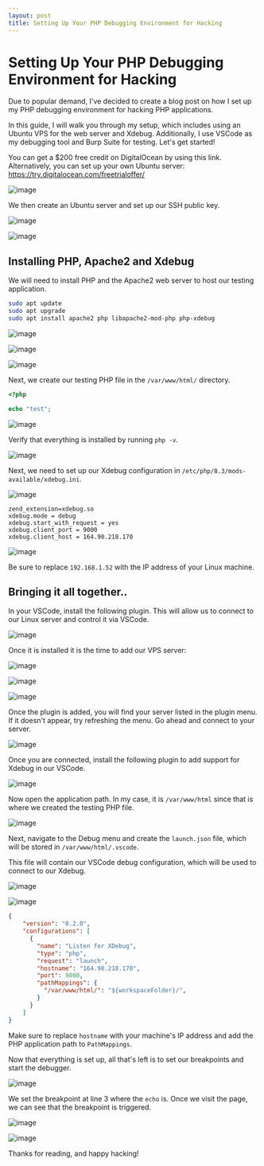 ```yaml
---
layout: post
title: Setting Up Your PHP Debugging Environment for Hacking
---
```


# Setting Up Your PHP Debugging Environment for Hacking

Due to popular demand, I've decided to create a blog post on how I set up my PHP debugging environment for hacking PHP applications.

In this guide, I will walk you through my setup, which includes using an Ubuntu VPS for the web server and Xdebug. Additionally, I use VSCode as my debugging tool and Burp Suite for testing. Let's get started!

You can get a $200 free credit on DigitalOcean by using this link. Alternatively, you can set up your own Ubuntu server: https://try.digitalocean.com/freetrialoffer/

![image](https://github.com/j4k0m/j4k0m.github.io/assets/48088579/8df080cc-6c9e-4da9-a0f1-fc85191daf10)

We then create an Ubuntu server and set up our SSH public key.

![image](https://github.com/j4k0m/j4k0m.github.io/assets/48088579/92f05567-93e4-4390-9fa2-e831fae5a2e2)

![image](https://github.com/j4k0m/j4k0m.github.io/assets/48088579/0de347c3-aedf-4b4c-9818-940f6e3af052)

## Installing PHP, Apache2 and Xdebug

We will need to install PHP and the Apache2 web server to host our testing application.

```bash
sudo apt update
sudo apt upgrade
sudo apt install apache2 php libapache2-mod-php php-xdebug
```

![image](https://github.com/j4k0m/j4k0m.github.io/assets/48088579/83209a22-84c9-4985-b322-440246ae4658)

![image](https://github.com/j4k0m/j4k0m.github.io/assets/48088579/3bfaf14b-6f88-4f60-95f3-fcb514b07169)

![image](https://github.com/j4k0m/j4k0m.github.io/assets/48088579/85db032a-dae3-4f3a-8640-1382e446ab91)

Next, we create our testing PHP file in the `/var/www/html/` directory.

```php
<?php

echo "test";
```

![image](https://github.com/j4k0m/j4k0m.github.io/assets/48088579/d9bc647a-753e-41a4-abbe-e22d6ebaa419)

Verify that everything is installed by running `php -v`.

![image](https://github.com/j4k0m/j4k0m.github.io/assets/48088579/967b2b8b-9cf2-4235-9a51-0057a5dc448e)

Next, we need to set up our Xdebug configuration in `/etc/php/8.3/mods-available/xdebug.ini`.

![image](https://github.com/j4k0m/j4k0m.github.io/assets/48088579/54d1274f-49be-4298-825a-b37aa8fe063a)

```
zend_extension=xdebug.so
xdebug.mode = debug
xdebug.start_with_request = yes
xdebug.client_port = 9000
xdebug.client_host = 164.90.218.170
```

![image](https://github.com/j4k0m/j4k0m.github.io/assets/48088579/0f5f4731-a337-4306-83ba-53f5e9b4e531)

Be sure to replace `192.168.1.52` with the IP address of your Linux machine.

## Bringing it all together..

In your VSCode, install the following plugin. This will allow us to connect to our Linux server and control it via VSCode.

![image](https://github.com/j4k0m/j4k0m.github.io/assets/48088579/c8b96a8b-5acb-45bd-8896-4bc223d3d276)

Once it is installed it is the time to add our VPS server:

![image](https://github.com/j4k0m/j4k0m.github.io/assets/48088579/e6b1d663-be24-4470-98ba-6433563237b8)

![image](https://github.com/j4k0m/j4k0m.github.io/assets/48088579/24b21b50-1f37-4523-92c7-98e86a25d635)

![image](https://github.com/j4k0m/j4k0m.github.io/assets/48088579/b95edd9b-a428-4b74-bd73-79b816244997)

Once the plugin is added, you will find your server listed in the plugin menu. If it doesn't appear, try refreshing the menu. Go ahead and connect to your server.

![image](https://github.com/j4k0m/j4k0m.github.io/assets/48088579/4300b04b-2c99-4959-8b34-39d13650c0d0)

Once you are connected, install the following plugin to add support for Xdebug in our VSCode.

![image](https://github.com/j4k0m/j4k0m.github.io/assets/48088579/72f3bbdf-f149-4552-ad60-d15ef815cea9)

Now open the application path. In my case, it is `/var/www/html` since that is where we created the testing PHP file.

![image](https://github.com/j4k0m/j4k0m.github.io/assets/48088579/20ad6f6a-2030-40e9-8c1f-6b6ecabf6c72)

Next, navigate to the Debug menu and create the `launch.json` file, which will be stored in `/var/www/html/.vscode`.

This file will contain our VSCode debug configuration, which will be used to connect to our Xdebug.

![image](https://github.com/j4k0m/j4k0m.github.io/assets/48088579/4d142835-d15d-447b-af71-eeb7969aa5e9)

![image](https://github.com/j4k0m/j4k0m.github.io/assets/48088579/48389c90-5a6f-4bbd-9141-31b2a3b018b5)

```json
{
    "version": "0.2.0",
    "configurations": [
      {
        "name": "Listen for XDebug",
        "type": "php",
        "request": "launch",
        "hostname": "164.90.218.170",
        "port": 9000,
        "pathMappings": {
          "/var/www/html/": "${workspaceFolder}/",
        }
      }
    ]
}
```

Make sure to replace `hostname` with your machine's IP address and add the PHP application path to `PathMappings`.

Now that everything is set up, all that's left is to set our breakpoints and start the debugger.

![image](https://github.com/j4k0m/j4k0m.github.io/assets/48088579/2082ebe9-95a4-46f2-a815-32da5c1fd003)

We set the breakpoint at line 3 where the `echo`  is. Once we visit the page, we can see that the breakpoint is triggered.

![image](https://github.com/j4k0m/j4k0m.github.io/assets/48088579/085d3c04-23fa-4f77-8d2e-4def216e8b46)

![image](https://github.com/j4k0m/j4k0m.github.io/assets/48088579/df0d8b4e-28c1-4140-9e2f-d0fac8ffdc80)

Thanks for reading, and happy hacking!









